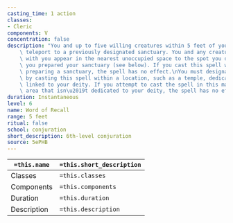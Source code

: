 ```yaml
---
casting_time: 1 action
classes:
- Cleric
components: V
concentration: false
description: "You and up to five willing creatures within 5 feet of you instantly\
    \ teleport to a previously designated sanctuary. You and any creatures that teleport\
    \ with you appear in the nearest unoccupied space to the spot you designated when\
    \ you prepared your sanctuary (see below). If you cast this spell without first\
    \ preparing a sanctuary, the spell has no effect.\nYou must designate a sanctuary\
    \ by casting this spell within a location, such as a temple, dedicated to or strongly\
    \ linked to your deity. If you attempt to cast the spell in this manner in an\
    \ area that isn\u2019t dedicated to your deity, the spell has no effect."
duration: Instantaneous
level: 6
name: Word of Recall
range: 5 feet
ritual: false
school: conjuration
short_description: 6th-level conjuration
source: 5ePHB
---
```


| `=this.name` | `=this.short_description` |
| ------------ | ------------------------- |
| Classes      | `=this.classes`           |
| Components   | `=this.components`        |
| Duration     | `=this.duration`          |
| Description  | `=this.description`       |
